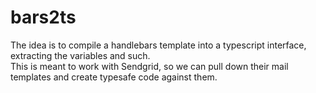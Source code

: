 # bars2ts

The idea is to compile a handlebars template into a typescript interface, extracting the variables and such.  
This is meant to work with Sendgrid, so we can pull down their mail templates and create typesafe code against them.
